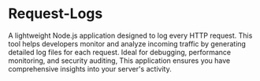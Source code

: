 # Request-Logs
A lightweight Node.js application designed to log every HTTP request. This tool helps developers monitor and analyze incoming traffic by generating detailed log files for each request. Ideal for debugging, performance monitoring, and security auditing, This application ensures you have comprehensive insights into your server's activity.
